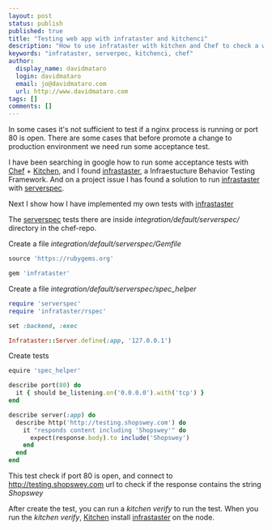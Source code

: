 ```yaml
---
layout: post
status: publish
published: true
title: "Testing web app with infrataster and kitchenci"
description: "How to use infrataster with kitchen and Chef to check a web app"
keywords: "infrataster, serverpec, kitchenci, chef"
author:
  display_name: davidmataro
  login: davidmataro
  email: jo@davidmataro.com
  url: http://www.davidmataro.com
tags: []
comments: []
---
```


In some cases it's not sufficient to test if a nginx process is running or port 80 is open. There are some cases that before promote a change to production environment we need run some acceptance test.

I have been searching in google how to run some acceptance tests with [Chef](https://www.chef.io/) + [Kitchen](http://kitchen.ci/), and I found [infrastaster](https://github.com/ryotarai/infrataster/issues/37), a Infraestucture Behavior Testing Framework. And on a project issue I has found a solution to run [infrastaster](https://github.com/ryotarai/infrataster/issues/37) with [serverspec](http://serverspec.org/).

Next I show how I have implemented my own tests with [infrastaster](https://github.com/ryotarai/infrataster/issues/37)

The [serverspec](http://serverspec.org/) tests there are inside *integration/default/serverspec/* directory in the chef-repo.

Create a file *integration/default/serverspec/Gemfile*

```ruby
source 'https://rubygems.org'

gem 'infrataster'
```


Create a file *integration/default/serverspec/spec_helper*

```ruby
require 'serverspec'
require 'infrataster/rspec'

set :backend, :exec

Infrataster::Server.define(:app, '127.0.0.1')
```

Create tests

```ruby
equire 'spec_helper'

describe port(80) do
  it { should be_listening.on('0.0.0.0').with('tcp') }
end

describe server(:app) do
  describe http('http://testing.shopswey.com') do
    it "responds content including 'Shopswey'" do
      expect(response.body).to include('Shopswey')
    end
  end
end
```

This test  check if port 80 is open, and connect to http://testing.shopswey.com url to check if the response contains the string *Shopswey*

After create the test, you can run a *kitchen verify* to run the test. When you run the *kitchen verify*, [Kitchen](http://kitchen.ci/) install [infrastaster](https://github.com/ryotarai/infrataster/issues/37) on the node.
